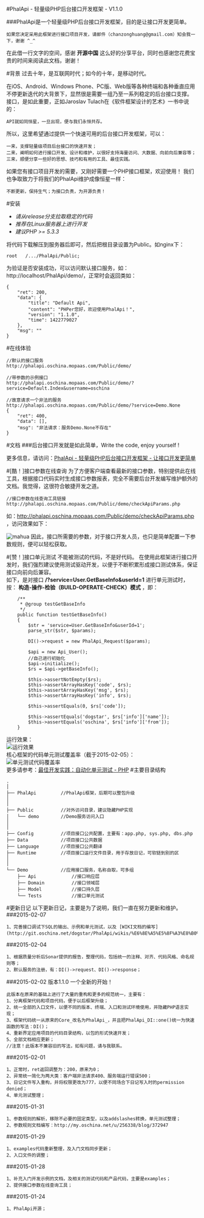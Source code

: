 #PhalApi - 轻量级PHP后台接口开发框架 - V1.1.0


###PhalApi是一个轻量级PHP后台接口开发框架，目的是让接口开发更简单。
```
如果您决定采用此框架进行接口项目开发，请邮件（chanzonghuang@gmail.com）知会我一下，谢谢 ^_^
```
 
在此借一行文字的空间，感谢 **开源中国** 这么好的分享平台，同时也感谢您花费宝贵的时间来阅读此文档，谢谢！  

#背景
过去十年，是互联网时代；如今的十年，是移动时代。  
  
在iOS、Android、Windows Phone、PC版、Web版等各种终端和各种垂直应用不停更新迭代的大背景下，显然很是需要一组乃至一系列稳定的后台接口支撑。
接口，是如此重要，正如Jaroslav Tulach在《软件框架设计的艺术》一书中说的：
```
API就如同恒星，一旦出现，便与我们永恒共存。
```

所以，这里希望通过提供一个快速可用的后台接口开发框架，可以：

```
一来，支撑轻量级项目后台接口的快速开发；
二来，阐明如何进行接口开发、设计和维护，以很好支持海量访问、大数据、向前向后兼容等；
三来，顺便分享一些好的思想、技巧和有用的工具、最佳实践。
```

如果您有接口项目开发的需要，又刚好需要一个PHP接口框架，欢迎使用！    我们也争取致力于将我们的PhalApi维护成像恒星一样：  
```
不断更新，保持生气；为接口负责，为开源负责！
```


#安装
+ *请从release分支拉取稳定的代码*
+ *推荐在Linux服务器上进行开发*
+ *建议PHP >= 5.3.3*

将代码下载解压到服务器后即可，然后把根目录设置为Public。如nginx下：

```
root   /.../PhalApi/Public;
```

为验证是否安装成功，可以访问默认接口服务，如：http://localhost/PhalApi/demo/，正常时会返回类如：
```
{
    "ret": 200,
    "data": {
        "title": "Default Api",
        "content": "PHPer您好，欢迎使用PhalApi！",
        "version": "1.1.0",
        "time": 1422779027
    },
    "msg": ""
}
```
#在线体验
```
//默认的接口服务
http://phalapi.oschina.mopaas.com/Public/demo/

//带参数的示例接口
http://phalapi.oschina.mopaas.com/Public/demo/?service=Default.Index&username=oschina

//故意请求一个非法的服务
http://phalapi.oschina.mopaas.com/Public/demo/?service=Demo.None
{
    "ret": 400,
    "data": [],
    "msg": "非法请求：服务Demo.None不存在"
}
```

#文档
###后台接口开发就是如此简单，Write the code, enjoy yourself !

更多信息，请访问：[PhalApi - 轻量级PHP后台接口开发框架 - 让接口开发更简单](http://my.oschina.net/u/256338/blog/363288)  

#[酷！]接口参数在线查询
为了方便客户端查看最新的接口参数，特别提供此在线工具，根据接口代码实时生成接口参数报表，完全不需要后台开发编写维护额外的文档。我觉得，这很符合敏捷开发之道。
```
//接口参数在线查询工具链接
http://phalapi.oschina.mopaas.com/Public/demo/checkApiParams.php
```
如：http://phalapi.oschina.mopaas.com/Public/demo/checkApiParams.php ，访问效果如下：

 ![mahua](http://static.oschina.net/uploads/space/2015/0130/190225_8HRX_256338.jpg)
 因此，接口所需要的参数，对于接口开发人员，也只是简单配置一下参数规则，便可以轻松获取。
 
#[赞！]接口单元测试
不能被测试的代码，不是好代码。
在使用此框架进行接口开发时，我们强烈建议使用测试驱动开发，以便于不断积累形成接口测试体系，保证接口向前向后兼容。  
如下，是对接口 **/?service=User.GetBaseInfo&userId=1** 进行单元测试时，按： **构造-操作-检验（BUILD-OPERATE-CHECK）模式** ，即：  

```
    /**
     * @group testGetBaseInfo
     */ 
    public function testGetBaseInfo()
    {
        $str = 'service=User.GetBaseInfo&userId=1';
        parse_str($str, $params);

        DI()->request = new PhalApi_Request($params);

        $api = new Api_User(); 
        //自己进行初始化
        $api->initialize();
        $rs = $api->getBaseInfo();

        $this->assertNotEmpty($rs);
        $this->assertArrayHasKey('code', $rs);
        $this->assertArrayHasKey('msg', $rs);
        $this->assertArrayHasKey('info', $rs);

        $this->assertEquals(0, $rs['code']);

        $this->assertEquals('dogstar', $rs['info']['name']);
        $this->assertEquals('oschina', $rs['info']['from']);
    }
```
运行效果：  
 ![运行效果](http://static.oschina.net/uploads/space/2015/0204/234130_GSJ6_256338.png)  
核心框架的代码单元测试覆盖率（截于2015-02-05）：  
 ![单元测试代码覆盖率](http://static.oschina.net/uploads/space/2015/0205/131634_NHlk_256338.jpg)  
更多请参考：[最佳开发实践：自动化单元测试 - PHP](http://my.oschina.net/u/256338/blog/370605)
#主要目录结构
```
.
│
├── PhalApi         //PhalApi框架，后期可以整包升级
│
│
├── Public          //对外访问目录，建议隐藏PHP实现
│   └── demo        //Demo服务访问入口
│
│
├── Config          //项目接口公共配置，主要有：app.php, sys.php, dbs.php
├── Data            //项目接口公共数据
├── Language        //项目接口公共翻译
├── Runtime         //项目接口运行文件目录，用于存放日记，可软链到别的区
│
│
└── Demo            //应用接口服务，名称自取，可多组
    ├── Api             //接口响应层
    ├── Domain          //接口领域层
    ├── Model           //接口持久层
    └── Tests           //接口单元测试

```
#更新日记
以下更新日记，主要是为了说明，我们一直在努力更新和维护。
###2015-02-07
```
1、完善接口调试下SQL的输出、示例和单元测试，以及 [WIKI文档的编写](http://git.oschina.net/dogstar/PhalApi/wikis/%E6%8E%A5%E5%8F%A3%E8%B0%83%E8%AF%95%EF%BC%9A%E5%9C%A8%E7%BA%BFSQL%E8%AF%AD%E5%8F%A5%E6%9F%A5%E7%9C%8B%E4%B8%8E%E6%80%A7%E8%83%BD%E4%BC%98%E5%8C%96)；
```
###2015-02-04
```
1、根据质量分析后Sonar提供的报告，整理代码，包括统一的注释、对齐、代码风格、命名规则等；
2、默认服务的注册，有：DI()->request、DI()->response；
```
###2015-02-02    版本1.1.0    一个全新的开始！
```
此版本在原来的基础上进行了大量的重构和更多的规范统一，主要有：
1、分离框架代码和项目代码，便于以后框架升级；
2、统一全部的入口文件，以便不同的版本、终端、入口和测试环境使用，并隐藏PHP语言实现；
3、框架代码统一从原来的Core_改名为PhalApi_，并且把PhalApi_DI::one()统一为快速函数的写法：DI()；
4、重新界定应用项目的代码目录结构，以包的形式快速开发；
5、全部文档相应更新；
//注意！此版本不兼容旧的写法，如有问题，请与我联系。
```
###2015-02-01
```
1、正常时，ret返回调整为：200，原来为0；
2、异常统一简化为两大类：客户端非法请求400、服务端运行错误500；
3、日记文件写入重构，并将权限更改为777，以便不同场合下日记写入时的permission denied；
4、单元测试整理；
```
###2015-01-31
```
1、参数规则的解析，移除不必要的固定类型，以及addslashes转换，单元测试整理；
2、参数规则文档编写：http://my.oschina.net/u/256338/blog/372947
```
###2015-01-29
```
1、examples代码重新整理，及入门文档同步更新；
2、入口文件的调整；
```

###2015-01-28
```
1、补充入门开发示例的文档，及相关的测试代码和产品代码，主要是examples；
2、提供接口参数在线查询工具；
```
###2015-01-24
```
1、PhalApi开源；
```